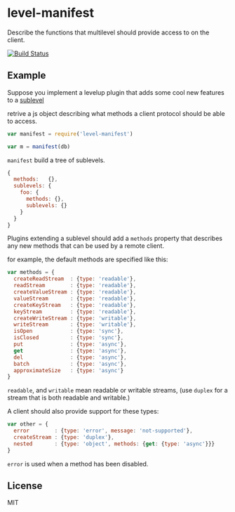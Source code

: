 # level-manifest

Describe the functions that multilevel should provide access to on the client.

[![Build Status](https://travis-ci.org/dominictarr/level-manifest.png?branch=master)](https://travis-ci.org/dominictarr/level-manifest)

## Example

Suppose you implement a levelup plugin that adds some cool new features to a
[sublevel](https://github.com/dominictarr/level-sublevel)

retrive a js object describing what methods a client protocol should be able
to access.
``` js
var manifest = require('level-manifest')

var m = manifest(db)
```

`manifest` build a tree of sublevels.

``` js
{
  methods:   {},
  sublevels: {
    foo: {
      methods: {},
      sublevels: {}
    }
  }
}
```

Plugins extending a sublevel should add a `methods` property that describes
any new methods that can be used by a remote client.

for example, the default methods are specified like this:

``` js
var methods = {
  createReadStream  : {type: 'readable'},
  readStream        : {type: 'readable'},
  createValueStream : {type: 'readable'},
  valueStream       : {type: 'readable'},
  createKeyStream   : {type: 'readable'},
  keyStream         : {type: 'readable'},
  createWriteStream : {type: 'writable'},
  writeStream       : {type: 'writable'},
  isOpen            : {type: 'sync'},
  isClosed          : {type: 'sync'},
  put               : {type: 'async'},
  get               : {type: 'async'},
  del               : {type: 'async'},
  batch             : {type: 'async'},
  approximateSize   : {type: 'async'}
}
```

`readable`, and `writable` mean readable or writable streams,
(use `duplex` for a stream that is both readable and writable.)

A client should also provide support for these types:
``` js
var other = {
  error        : {type: 'error', message: 'not-supported'},
  createStream : {type: 'duplex'},
  nested       : {type: 'object', methods: {get: {type: 'async'}}}
}
```
`error` is used when a method has been disabled.

## License

MIT
